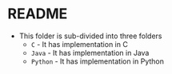 # README

- This folder is sub-divided into three folders
  - `C` - It has implementation in C
  - `Java` - It has implementation in Java
  - `Python` - It has implementation in Python
